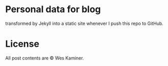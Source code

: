 # Personal data for blog
transformed by Jekyll into a static site whenever I push this repo to GitHub.

# License
All post contents are © Wes Kaminer. 

